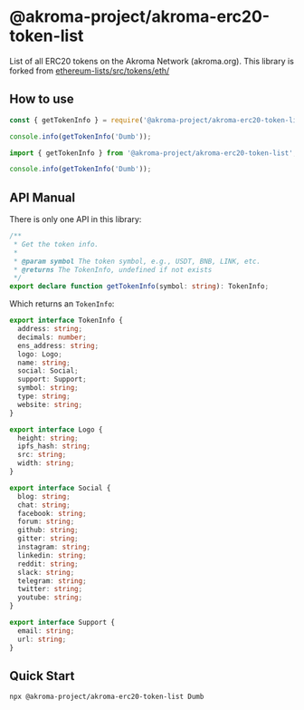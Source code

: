 # @akroma-project/akroma-erc20-token-list

List of all ERC20 tokens on the Akroma Network (akroma.org). This library is forked from [ethereum-lists/src/tokens/eth/](https://github.com/MyEtherWallet/ethereum-lists/tree/master/src/tokens/eth)

## How to use

```javascript
const { getTokenInfo } = require('@akroma-project/akroma-erc20-token-list');

console.info(getTokenInfo('Dumb'));
```

```javascript
import { getTokenInfo } from '@akroma-project/akroma-erc20-token-list';

console.info(getTokenInfo('Dumb'));
```
## API Manual

There is only one API in this library:

```typescript
/**
 * Get the token info.
 *
 * @param symbol The token symbol, e.g., USDT, BNB, LINK, etc.
 * @returns The TokenInfo, undefined if not exists
 */
export declare function getTokenInfo(symbol: string): TokenInfo;
```

Which returns an `TokenInfo`:

```typescript
export interface TokenInfo {
  address: string;
  decimals: number;
  ens_address: string;
  logo: Logo;
  name: string;
  social: Social;
  support: Support;
  symbol: string;
  type: string;
  website: string;
}

export interface Logo {
  height: string;
  ipfs_hash: string;
  src: string;
  width: string;
}

export interface Social {
  blog: string;
  chat: string;
  facebook: string;
  forum: string;
  github: string;
  gitter: string;
  instagram: string;
  linkedin: string;
  reddit: string;
  slack: string;
  telegram: string;
  twitter: string;
  youtube: string;
}

export interface Support {
  email: string;
  url: string;
}
```

## Quick Start

```bash
npx @akroma-project/akroma-erc20-token-list Dumb
```
